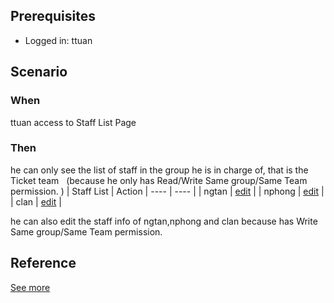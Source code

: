 ## Prerequisites 
- Logged in: ttuan 

## Scenario 
### When
ttuan access to Staff List Page &nbsp;

### Then 
he can only see the list of staff in the group he is in charge of, that is the Ticket team &nbsp;
(because he only has Read/Write Same group/Same Team permission. )
| Staff List | Action
| ---- | ---- |
| ngtan | [edit]() |
| nphong | [edit]() |
| clan | [edit]() |

he can also edit the staff info of ngtan,nphong and clan because has Write Same group/Same Team permission. 

## Reference 
[See more](d1_leaders_role_group.md)
